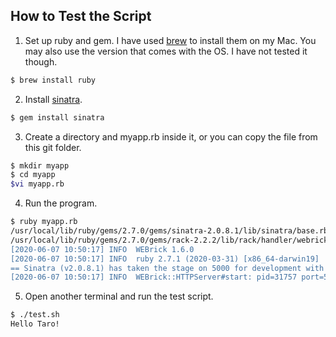 ## How to Test the Script
1. Set up ruby and gem. I have used [brew](https://brew.sh/) to install them on my Mac. You may also use the version that comes with the OS. I have not tested it though.
```sh
$ brew install ruby
```

2. Install [sinatra](http://sinatrarb.com/intro.html).
```sh
$ gem install sinatra
```

3. Create a directory and myapp.rb inside it, or you can copy the file from this git folder.
```sh
$ mkdir myapp
$ cd myapp
$vi myapp.rb
```

4. Run the program.
```sh
$ ruby myapp.rb 
/usr/local/lib/ruby/gems/2.7.0/gems/sinatra-2.0.8.1/lib/sinatra/base.rb:1526: warning: Using the last argument as keyword parameters is deprecated; maybe ** should be added to the call
/usr/local/lib/ruby/gems/2.7.0/gems/rack-2.2.2/lib/rack/handler/webrick.rb:26: warning: The called method `run' is defined here
[2020-06-07 10:50:17] INFO  WEBrick 1.6.0
[2020-06-07 10:50:17] INFO  ruby 2.7.1 (2020-03-31) [x86_64-darwin19]
== Sinatra (v2.0.8.1) has taken the stage on 5000 for development with backup from WEBrick
[2020-06-07 10:50:17] INFO  WEBrick::HTTPServer#start: pid=31757 port=5000
```
5. Open another terminal and run the test script.
```sh
$ ./test.sh
Hello Taro!
```
